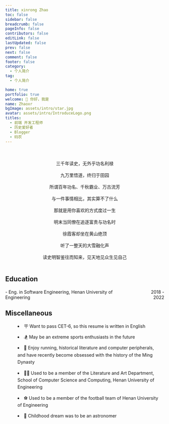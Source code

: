 ```yaml
---
title: xinrong Zhao
toc: false
sidebar: false
breadcrumb: false
pageInfo: false
contributors: false
editLink: false
lastUpdated: false
prev: false
next: false
comment: false
footer: false
category:
  - 个人简介
tag:
  - 个人简介

home: true
portfolio: true
welcome: 👋 你好，我是
name: Zhaoxr
bgImage: assets/intro/star.jpg
avatar: assets/intro/IntroduceLogo.png
titles:
  - 前端 开发工程师
  - 历史爱好者
  - Blogger
  - 码农
---
```



<div style="text-align:center; opacity: 1;  padding-top: 37px; padding-bottom: 0px;">
        三千年读史，无外乎功名利禄<br/><br/>
        九万里悟道，终归于田园<br/><br/>
        所谓百年功名、千秋霸业、万古流芳<br/><br/>
        与一件事情相比，其实算不了什么<br/><br/>
        那就是用你喜欢的方式度过一生<br/><br/>
        明末当同僚在追逐富贵与功名时 <br/><br/>
        徐霞客却坐在黄山绝顶 <br/><br/>
        听了一整天的大雪融化声 <br/><br/>
        读史明智鉴往而知来，见天地见众生见自己<br/><br/>
</div>

## Education


<div class="edu-item" style="display: flex; justify-content: space-between; max-width: 710px; margin: 20px auto;">
    <div style="text-align: left;">
        - Eng. in Software Engineering, Henan University of Engineering
    </div>
    <div style="margin-left: 5px;text-align: right;">
        2018 - 2022
    </div>
</div>


## Miscellaneous

<div class="misc-container">
<ul>
<li>🪧 Want to pass CET-6, so this resume is written in English</li>
<li>🏂 May be an extreme sports enthusiasts in the future</li>
<li>💪 Enjoy running, historical literature and computer peripherals, and have recently become obsessed with the history of the Ming Dynasty</li>
<li>🧍‍♂️ Used to be a member of the Literature and Art Department, School of Computer Science and Computing, Henan University of Engineering</li>
<li>⚽ Used to be a member of the football team of Henan University of Engineering</li>
<li>🔭 Childhood dream was to be an astronomer</li>
</ul>
</div>




<style>
@media (max-width: 600px) {
  .edu-item {
    flex-direction: column;
    text-align: center;
  }
  .edu-item div {
    text-align: center !important;
    margin: 5px 0;
  }
}
.misc-container {
  max-width: 710px;
  margin: 0 auto;  
  padding: 0 15px; 
}

.misc-container li {
  margin: 12px 0;
  line-height: 1.6;
  list-style-position: inside; 
}
</style>